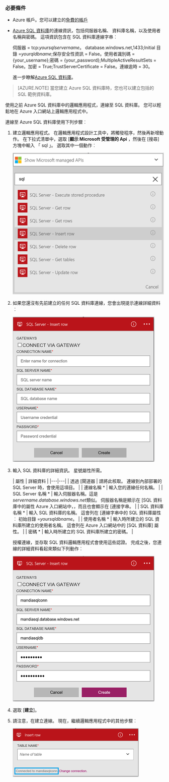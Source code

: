 ### <a name="prerequisites"></a>必要條件
- Azure 帳戶。您可以建立的[免費的帳戶](https://azure.microsoft.com/free)
- [Azure SQL 資料庫](../articles/sql-database/sql-database-get-started.md)的連線資訊，包括伺服器名稱、 資料庫名稱，以及使用者名稱與密碼。 這項資訊包含在 SQL 資料庫連線字串︰
  
    伺服器 = tcp:*yoursqlservername*。 database.windows.net,1433;Initial 目錄 =*yourqldbname*;保存安全性資訊 = False。使用者識別碼 = {your_username};密碼 = {your_password};MultipleActiveResultSets = False。加密 = True;TrustServerCertificate = False。連線逾時 = 30。

    進一步瞭解[Azure SQL 資料庫](https://azure.microsoft.com/services/sql-database)。

> [AZURE.NOTE] 當您建立 Azure SQL 資料庫時，您也可以建立包括的 SQL 範例資料庫。 



使用之前 Azure SQL 資料庫中的邏輯應用程式，連線至 SQL 資料庫。 您可以輕鬆地在 Azure 入口網站上邏輯應用程式中。  

連線至 Azure SQL 資料庫使用下列步驟︰  

1. 建立邏輯應用程式。 在邏輯應用程式設計工具中，將觸發程序，然後再新增動作。 在下拉式清單中，選取 [**顯示 Microsoft 受管理的 Api** ，然後在 [搜尋] 方塊中輸入 「 sql 」。 選取其中一個動作︰  

    ![SQL Azure 連線建立步驟](./media/connectors-create-api-sqlazure/sql-actions.png)

2. 如果您還沒有先前建立的任何 SQL 資料庫連線，您會出現提示連線詳細資料︰  

    ![SQL Azure 連線建立步驟](./media/connectors-create-api-sqlazure/connection-details.png) 

3. 輸入 SQL 資料庫的詳細資訊。 星號屬性所需。

    | 屬性 | 詳細資料 |
|---|---|
| 透過 [閘道器 | 請將此核取。 連線到內部部署的 SQL Server 時，會使用這項目。 |
| 連線名稱 * | 輸入您的連線任何名稱。 | 
| SQL Server 名稱 * | 輸入伺服器名稱。這是*servername.database.windows.net*類似。 伺服器名稱是顯示在 [SQL 資料庫中的屬性 Azure 入口網站中，，而且也會顯示在 [連接字串。 | 
| SQL 資料庫名稱 * | 輸入 SQL 資料庫的名稱。 這會列在 [連線字串中的 SQL 資料庫屬性︰ 初始目錄 =*yoursqldbname*。 | 
| 使用者名稱 * | 輸入時所建立的 SQL 資料庫所建立的使用者名稱。 這會列在 Azure 入口網站中的 [SQL 資料庫] 屬性。 | 
| 密碼 * | 輸入時所建立的 SQL 資料庫所建立的密碼。 | 

    授權連線，並存取 SQL 資料邏輯應用程式會使用這些認證。 完成之後，您連線的詳細資料看起來類似下列動作︰  

    ![SQL Azure 連線建立步驟](./media/connectors-create-api-sqlazure/sample-connection.png) 

4. 選取 [**建立**]。 

5. 請注意，在建立連線。 現在，繼續邏輯應用程式中的其他步驟︰ 

    ![SQL Azure 連線建立步驟](./media/connectors-create-api-sqlazure/table.png)